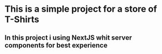 # This is a simple project for a store of T-Shirts

## In this project i using NextJS whit server components for best experience
